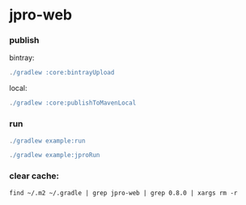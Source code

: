 # jpro-web

### publish

bintray:
```gradle
./gradlew :core:bintrayUpload
```

local:
```gradle
./gradlew :core:publishToMavenLocal
```

### run
```gradle
./gradlew example:run
```

```gradle
./gradlew example:jproRun
```

### clear cache:
```
find ~/.m2 ~/.gradle | grep jpro-web | grep 0.8.0 | xargs rm -r
```
